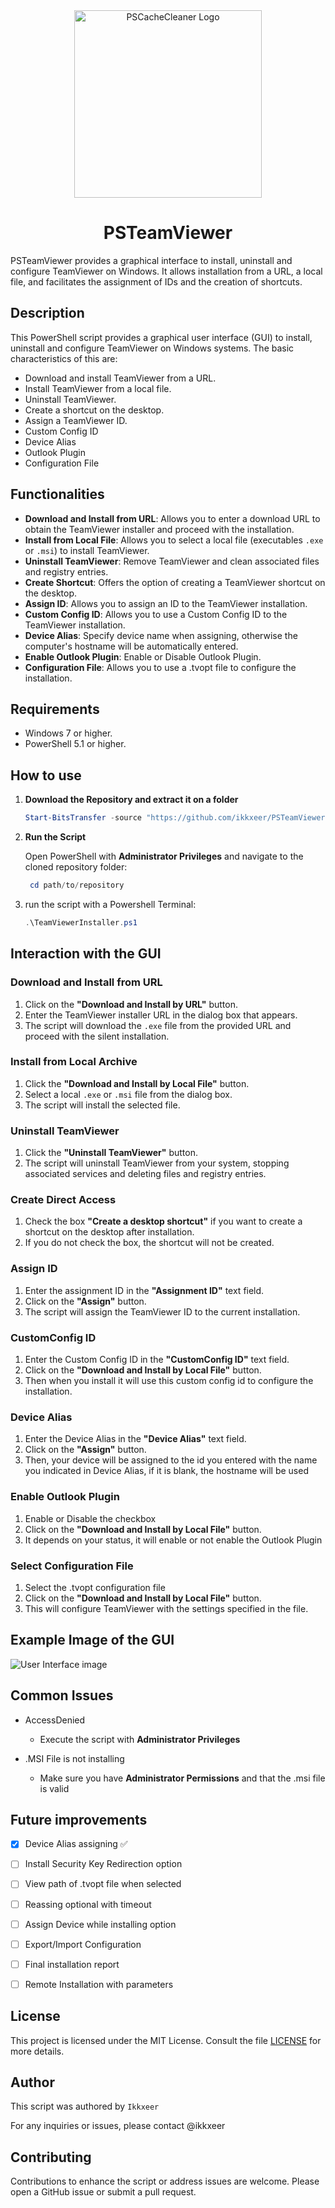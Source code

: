 <div align="center">
  <img src="https://github.com/user-attachments/assets/5bc6d6ad-bedf-4405-946d-42e4454354a3" alt="PSCacheCleaner Logo" height="300" width="300">
</div>
<h1 align="center">PSTeamViewer</h1>
PSTeamViewer provides a graphical interface to install, uninstall and configure TeamViewer on Windows. It allows installation from a URL, a local file, and facilitates the assignment of IDs and the creation of shortcuts.

## Description

This PowerShell script provides a graphical user interface (GUI) to install, uninstall and configure TeamViewer on Windows systems. The basic characteristics of this are:

- Download and install TeamViewer from a URL.
- Install TeamViewer from a local file.
- Uninstall TeamViewer.
- Create a shortcut on the desktop.
- Assign a TeamViewer ID.
- Custom Config ID
- Device Alias
- Outlook Plugin
- Configuration File

## Functionalities

- **Download and Install from URL**: Allows you to enter a download URL to obtain the TeamViewer installer and proceed with the installation.
- **Install from Local File**: Allows you to select a local file (executables `.exe` or `.msi`) to install TeamViewer.
- **Uninstall TeamViewer**: Remove TeamViewer and clean associated files and registry entries.
- **Create Shortcut**: Offers the option of creating a TeamViewer shortcut on the desktop.
- **Assign ID**: Allows you to assign an ID to the TeamViewer installation.
- **Custom Config ID**: Allows you to use a Custom Config ID to the TeamViewer installation.
- **Device Alias**: Specify device name when assigning, otherwise the computer's hostname will be automatically entered.
- **Enable Outlook Plugin**: Enable or Disable Outlook Plugin.
- **Configuration File**: Allows you to use a .tvopt file to configure the installation.

## Requirements

- Windows 7 or higher.
- PowerShell 5.1 or higher.

## How to use

1. **Download the Repository and extract it on a folder**

   ```powershell
   Start-BitsTransfer -source "https://github.com/ikkxeer/PSTeamViewer/archive/refs/heads/main.zip" -Destination "PSTeamViewer.zip"
   ```

3. **Run the Script**

    Open PowerShell with **Administrator Privileges** and navigate to the cloned repository folder:

   ```powershell
    cd path/to/repository
   ```

3. run the script with a Powershell Terminal:

    ```powershell
    .\TeamViewerInstaller.ps1
    ```

## Interaction with the GUI

### Download and Install from URL
1. Click on the **"Download and Install by URL"** button.
2. Enter the TeamViewer installer URL in the dialog box that appears.
3. The script will download the `.exe` file from the provided URL and proceed with the silent installation.

### Install from Local Archive
1. Click the **"Download and Install by Local File"** button.
2. Select a local `.exe` or `.msi` file from the dialog box.
3. The script will install the selected file.

### Uninstall TeamViewer
1. Click the **"Uninstall TeamViewer"** button.
2. The script will uninstall TeamViewer from your system, stopping associated services and deleting files and registry entries.

### Create Direct Access
1. Check the box **"Create a desktop shortcut"** if you want to create a shortcut on the desktop after installation.
2. If you do not check the box, the shortcut will not be created.

### Assign ID
1. Enter the assignment ID in the **"Assignment ID"** text field.
2. Click on the **"Assign"** button.
3. The script will assign the TeamViewer ID to the current installation.

### CustomConfig ID
1. Enter the Custom Config ID in the **"CustomConfig ID"** text field.
2. Click on the **"Download and Install by Local File"** button.
3. Then when you install it will use this custom config id to configure the installation.

### Device Alias
1. Enter the Device Alias in the **"Device Alias"** text field.
2. Click on the **"Assign"** button.
3. Then, your device will be assigned to the id you entered with the name you indicated in Device Alias, if it is blank, the hostname will be used

### Enable Outlook Plugin
1. Enable or Disable the checkbox
2. Click on the **"Download and Install by Local File"** button.
3. It depends on your status, it will enable or not enable the Outlook Plugin

### Select Configuration File
1. Select the .tvopt configuration file
2. Click on the **"Download and Install by Local File"** button.
3. This will configure TeamViewer with the settings specified in the file. 

## Example Image of the GUI
![User Interface image](https://github.com/user-attachments/assets/a92ed2db-340f-4c17-aebf-e92a947f8221)

## Common Issues

- AccessDenied
  - Execute the script with **Administrator Privileges**

- .MSI File is not installing
  - Make sure you have **Administrator Permissions** and that the .msi file is valid

## Future improvements
- [x] Device Alias assigning ✅
- [ ] Install Security Key Redirection option
- [ ] View path of .tvopt file when selected
- [ ] Reassing optional with timeout
- [ ] Assign Device while installing option
- [ ] Export/Import Configuration
- [ ] Final installation report
- [ ] Remote Installation with parameters


## License

This project is licensed under the MIT License. Consult the file [LICENSE](LICENSE) for more details.

## Author

This script was authored by ``Ikkxeer``

For any inquiries or issues, please contact @ikkxeer

## Contributing
Contributions to enhance the script or address issues are welcome. Please open a GitHub issue or submit a pull request.
